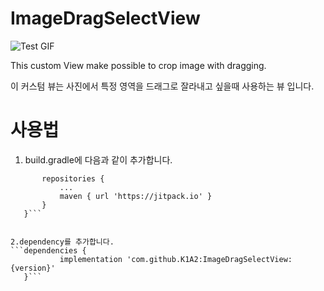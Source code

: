 # ImageDragSelectView
![Test GIF](https://github.com/K1A2/ImageDragSelectView/blob/master/selectview_test.gif)


This custom View make possible to crop image with dragging.
 
 이 커스텀 뷰는 사진에서 특정 영역을 드래그로 잘라내고 싶을때 사용하는 뷰 입니다.
 # 사용법
 1. build.gradle에 다음과 같이 추가합니다.
 ```llprojects {
		repositories {
			...
			maven { url 'https://jitpack.io' }
		}
	}```
 
 
 2.dependency를 추가합니다.
 ```dependencies {
	        implementation 'com.github.K1A2:ImageDragSelectView:{version}'
	}```
